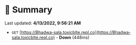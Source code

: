 # 📖 Summary
Last updated: **4/13/2022, 9:56:21 AM**

- `GET` [https://Bhadwa-sala.toxicblte.repl.co](https://Bhadwa-sala.toxicblte.repl.co) - **Down** (448ms)
